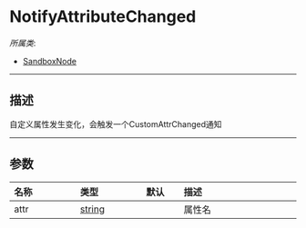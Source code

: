 # NotifyAttributeChanged

*所属类*:
* [SandboxNode](/Api/Classes/Base/SandboxNode.md)
------------------------------------------------------------------------------------------
## 描述

自定义属性发生变化，会触发一个CustomAttrChanged通知

------------------------------------------------------------------------------------------
## 参数

|<div style="width:100px">名称</div>|<div style="width:100px">类型</div>|<div style="width:50px">默认</div>|<div style="width:350px">描述</div>|
|:---|:---|:---|:---|
|attr|[string](/Api/DataType/String.md)||属性名|
